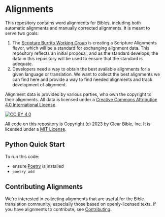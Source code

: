 

# Alignments

This repository contains word alignments for Bibles, including both automatic alignments and manually corrected alignments.  It is meant to serve two goals:

1. The [Scripture Burrito Working Group](https://docs.burrito.bible/en/latest/) is creating a Scripture Alignments flavor, which will be a standard for exchanging alignment data.  This repository reflects an initial proposal, and as the standard develops, the data in this repository will be used to ensure that the standard is adequate.
2. Developers need a way to obtain the best available alignments for a given language or translation.  We want to collect the best alignments we can find here and provide a way to find needed alignments and track development of alignment.

Alignment data is provided by various parties, who own the copyright to their alignments. All data is licensed under a
[Creative Commons Attribution 4.0 International License][cc-by].


[cc-by]: http://creativecommons.org/licenses/by/4.0/
[cc-by-image]: https://i.creativecommons.org/l/by/4.0/88x31.png
[cc-by-shield]: https://img.shields.io/badge/License-CC%20BY%204.0-lightgrey.svg
[![CC BY 4.0][cc-by-image]][cc-by]

All code on this repository is Copyright (c) 2023 by Clear Bible, Inc.  It is licensed under a [MIT License](https://opensource.org/license/mit/). 

## Python Quick Start

To run this code:

- ensure [Poetry](https://python-poetry.org/) is installed
- `poetry add`

## Contributing Alignments

We're interested in collecting alignments that are useful for
the Bible translation community, especially those based on
openly-licensed texts. If you have alignments to contribute, see
[Contributing](docs/contributing.md). 
